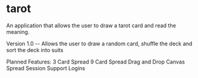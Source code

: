# tarot

An application that allows the user to draw a tarot card and read the meaning.

Version 1.0 -- Allows the user to draw a random card, shuffle the deck and sort the deck into suits

Planned Features:
3 Card Spread
9 Card Spread
Drag and Drop Canvas Spread
Session Support
Logins
